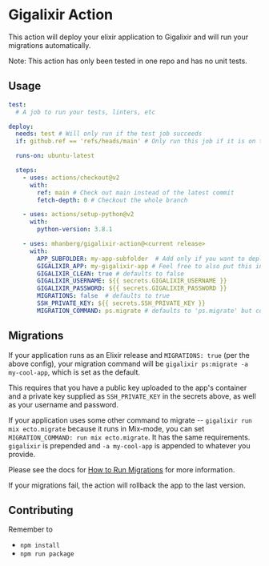 # Gigalixir Action

This action will deploy your elixir application to Gigalixir and will run your migrations automatically.

Note: This action has only been tested in one repo and has no unit tests.

## Usage

```yaml
test:
  # A job to run your tests, linters, etc

deploy:
  needs: test # Will only run if the test job succeeds
  if: github.ref == 'refs/heads/main' # Only run this job if it is on the main branch

  runs-on: ubuntu-latest

  steps:
    - uses: actions/checkout@v2
      with:
        ref: main # Check out main instead of the latest commit
        fetch-depth: 0 # Checkout the whole branch

    - uses: actions/setup-python@v2
      with:
        python-version: 3.8.1

    - uses: mhanberg/gigalixir-action@<current release>
      with:
        APP_SUBFOLDER: my-app-subfolder  # Add only if you want to deploy an app that is not at the root of your repository
        GIGALIXIR_APP: my-gigalixir-app # Feel free to also put this in your secrets
        GIGALIXIR_CLEAN: true # defaults to false
        GIGALIXIR_USERNAME: ${{ secrets.GIGALIXIR_USERNAME }}
        GIGALIXIR_PASSWORD: ${{ secrets.GIGALIXIR_PASSWORD }}
        MIGRATIONS: false  # defaults to true
        SSH_PRIVATE_KEY: ${{ secrets.SSH_PRIVATE_KEY }}
        MIGRATION_COMMAND: ps.migrate # defaults to 'ps.migrate' but could also be 'run mix ecto.migrate'. Add it to secrets if you like.
```

## Migrations

If your application runs as an Elixir release and `MIGRATIONS: true` (per the
above config), your migration command will be `gigalixir ps:migrate -a
my-cool-app`, which is set as the default.

This requires that you have a public key uploaded to the
app's container and a private key supplied as `SSH_PRIVATE_KEY` in the secrets
above, as well as your username and password.

If your application uses some other command to migrate -- `gigalixir run mix
ecto.migrate` because it runs in Mix-mode, you can set `MIGRATION_COMMAND: run
mix ecto.migrate`. It has the same requirements. `gigalixir` is prepended and
`-a my-cool-app` is appended to whatever you provide.

Please see the docs for [How to Run Migrations](https://gigalixir.readthedocs.io/en/latest/main.html#migrations) for more information.

If your migrations fail, the action will rollback the app to the last version.

## Contributing

Remember to

- `npm install`
- `npm run package`
